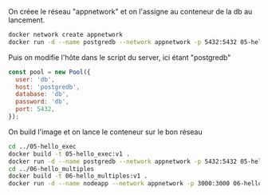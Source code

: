 On créee le réseau "appnetwork" et on l'assigne au conteneur de la db au lancement.
```bash
docker network create appnetwork
docker run -d --name postgredb --network appnetwork -p 5432:5432 05-hello_exec:v1
```

Puis on modifie l'hôte dans le script du server, ici étant "postgredb"
```js
const pool = new Pool({
  user: 'db',
  host: 'postgredb',
  database: 'db',
  password: 'db',
  port: 5432,
});
```
On build l'image et on lance le conteneur sur le bon réseau
```bash
cd ../05-hello_exec
docker build -t 05-hello_exec:v1 .
docker run -d --name postgredb --network appnetwork -p 5432:5432 05-hello_exec:v1
cd ../06-hello_multiples
docker build -t 06-hello_multiples:v1 .
docker run -d --name nodeapp --network appnetwork -p 3000:3000 06-hello_multiples:v1
```
